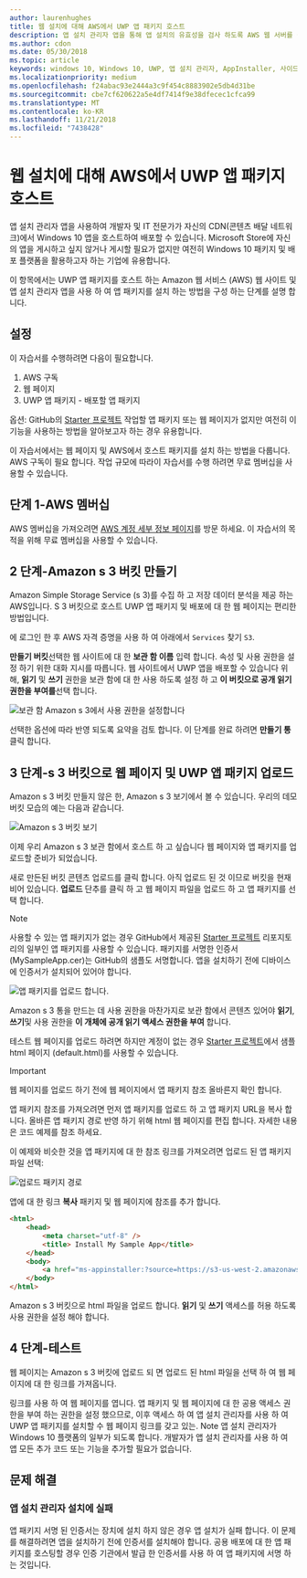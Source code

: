 ```yaml
---
author: laurenhughes
title: 웹 설치에 대해 AWS에서 UWP 앱 패키지 호스트
description: 앱 설치 관리자 앱을 통해 앱 설치의 유효성을 검사 하도록 AWS 웹 서버를 설정 하는 것에 대 한 자습서
ms.author: cdon
ms.date: 05/30/2018
ms.topic: article
keywords: windows 10, Windows 10, UWP, 앱 설치 관리자, AppInstaller, 사이드 로드, 관련 AWS 설정, 선택적 패키지
ms.localizationpriority: medium
ms.openlocfilehash: f24abac93e2444a3c9f454c8883902e5db4d31be
ms.sourcegitcommit: cbe7cf620622a5e4df7414f9e38dfecec1cfca99
ms.translationtype: MT
ms.contentlocale: ko-KR
ms.lasthandoff: 11/21/2018
ms.locfileid: "7438428"
---
```

# <a name="hosting-uwp-app-packages-on-aws-for-web-install"></a>웹 설치에 대해 AWS에서 UWP 앱 패키지 호스트

앱 설치 관리자 앱을 사용하여 개발자 및 IT 전문가가 자신의 CDN(콘텐츠 배달 네트워크)에서 Windows 10 앱을 호스트하여 배포할 수 있습니다. Microsoft Store에 자신의 앱을 게시하고 싶지 않거나 게시할 필요가 없지만 여전히 Windows 10 패키지 및 배포 플랫폼을 활용하고자 하는 기업에 유용합니다.

이 항목에서는 UWP 앱 패키지를 호스트 하는 Amazon 웹 서비스 (AWS) 웹 사이트 및 앱 설치 관리자 앱을 사용 하 여 앱 패키지를 설치 하는 방법을 구성 하는 단계를 설명 합니다.

## <a name="setup"></a>설정

이 자습서를 수행하려면 다음이 필요합니다.
 
1. AWS 구독 
2. 웹 페이지
3. UWP 앱 패키지 - 배포할 앱 패키지

옵션: GitHub의 [Starter 프로젝트](https://github.com/AppInstaller/MySampleWebApp) 작업할 앱 패키지 또는 웹 페이지가 없지만 여전히 이 기능을 사용하는 방법을 알아보고자 하는 경우 유용합니다.

이 자습서에서는 웹 페이지 및 AWS에서 호스트 패키지를 설치 하는 방법을 다룹니다. AWS 구독이 필요 합니다. 작업 규모에 따라이 자습서를 수행 하려면 무료 멤버십을 사용할 수 있습니다. 

## <a name="step-1---aws-membership"></a>단계 1-AWS 멤버십
AWS 멤버십을 가져오려면 [AWS 계정 세부 정보 페이지](https://aws.amazon.com/free/)를 방문 하세요. 이 자습서의 목적을 위해 무료 멤버십을 사용할 수 있습니다.

## <a name="step-2---create-an-amazon-s3-bucket"></a>2 단계-Amazon s 3 버킷 만들기

Amazon Simple Storage Service (s 3)를 수집 하 고 저장 데이터 분석을 제공 하는 AWS입니다. S 3 버킷으로 호스트 UWP 앱 패키지 및 배포에 대 한 웹 페이지는 편리한 방법입니다. 

에 로그인 한 후 AWS 자격 증명을 사용 하 여 아래에서 `Services` 찾기 `S3`. 

**만들기 버킷**선택한 웹 사이트에 대 한 **보관 함 이름** 입력 합니다. 속성 및 사용 권한을 설정 하기 위한 대화 지시를 따릅니다. 웹 사이트에서 UWP 앱을 배포할 수 있습니다 위해, **읽기** 및 **쓰기** 권한을 보관 함에 대 한 사용 하도록 설정 하 고 **이 버킷으로 공개 읽기 권한을 부여를**선택 합니다.

![보관 함 Amazon s 3에서 사용 권한을 설정합니다](images/aws-permissions.png) 

선택한 옵션에 따라 반영 되도록 요약을 검토 합니다. 이 단계를 완료 하려면 **만들기 통** 클릭 합니다. 

## <a name="step-3---upload-uwp-app-package-and-web-pages-to-an-s3-bucket"></a>3 단계-s 3 버킷으로 웹 페이지 및 UWP 앱 패키지 업로드

Amazon s 3 버킷 만들지 않은 한, Amazon s 3 보기에서 볼 수 있습니다. 우리의 데모 버킷 모습의 예는 다음과 같습니다.

![Amazon s 3 버킷 보기](images/aws-post-create.png)

이제 우리 Amazon s 3 보관 함에서 호스트 하 고 싶습니다 웹 페이지와 앱 패키지를 업로드할 준비가 되었습니다. 

새로 만든된 버킷 콘텐츠 업로드를 클릭 합니다. 아직 업로드 된 것 이므로 버킷을 현재 비어 있습니다. **업로드** 단추를 클릭 하 고 웹 페이지 파일을 업로드 하 고 앱 패키지를 선택 합니다.

> [!NOTE]
> 사용할 수 있는 앱 패키지가 없는 경우 GitHub에서 제공된 [Starter 프로젝트](https://github.com/AppInstaller/MySampleWebApp) 리포지토리의 일부인 앱 패키지를 사용할 수 있습니다. 패키지를 서명한 인증서(MySampleApp.cer)는 GitHub의 샘플도 서명합니다. 앱을 설치하기 전에 디바이스에 인증서가 설치되어 있어야 합니다.

![앱 패키지를 업로드 합니다.](images/aws-upload-package.png)

Amazon s 3 통을 만드는 데 사용 권한을 마찬가지로 보관 함에서 콘텐츠 있어야 **읽기**, **쓰기**및 사용 권한을 **이 개체에 공개 읽기 액세스 권한을 부여** 합니다.

테스트 웹 페이지를 업로드 하려면 하지만 계정이 없는 경우 [Starter 프로젝트](https://github.com/AppInstaller/MySampleWebApp/blob/master/MySampleWebApp/default.html)에서 샘플 html 페이지 (default.html)를 사용할 수 있습니다.

> [!IMPORTANT]
> 웹 페이지를 업로드 하기 전에 웹 페이지에서 앱 패키지 참조 올바른지 확인 합니다. 

앱 패키지 참조를 가져오려면 먼저 앱 패키지를 업로드 하 고 앱 패키지 URL을 복사 합니다. 올바른 앱 패키지 경로 반영 하기 위해 html 웹 페이지를 편집 합니다. 자세한 내용은 코드 예제를 참조 하세요. 

이 예제와 비슷한 것을 앱 패키지에 대 한 참조 링크를 가져오려면 업로드 된 앱 패키지 파일 선택:

![업로드 패키지 경로](images/aws-package-path.png)

앱에 대 한 링크 **복사** 패키지 및 웹 페이지에 참조를 추가 합니다. 

```html
<html>
    <head>
        <meta charset="utf-8" />
        <title> Install My Sample App</title>
    </head>
    <body>
        <a href="ms-appinstaller:?source=https://s3-us-west-2.amazonaws.com/appinstaller-aws-demo/MySampleApp.appxbundle"> Install My Sample App</a>
    </body>
</html>
```
Amazon s 3 버킷으로 html 파일을 업로드 합니다. **읽기** 및 **쓰기** 액세스를 허용 하도록 사용 권한을 설정 해야 합니다.

## <a name="step-4---test"></a>4 단계-테스트

웹 페이지는 Amazon s 3 버킷에 업로드 되 면 업로드 된 html 파일을 선택 하 여 웹 페이지에 대 한 링크를 가져옵니다.

링크를 사용 하 여 웹 페이지를 엽니다. 앱 패키지 및 웹 페이지에 대 한 공용 액세스 권한을 부여 하는 권한을 설정 했으므로, 이후 액세스 하 여 앱 설치 관리자를 사용 하 여 UWP 앱 패키지를 설치할 수 웹 페이지 링크를 갖고 있는. Note 앱 설치 관리자가 Windows 10 플랫폼의 일부가 되도록 합니다. 개발자가 앱 설치 관리자를 사용 하 여 앱 모든 추가 코드 또는 기능을 추가할 필요가 없습니다. 

## <a name="troubleshooting"></a>문제 해결

### <a name="app-installer-fails-to-install"></a>앱 설치 관리자 설치에 실패 

앱 패키지 서명 된 인증서는 장치에 설치 하지 않은 경우 앱 설치가 실패 합니다. 이 문제를 해결하려면 앱을 설치하기 전에 인증서를 설치해야 합니다. 공용 배포에 대 한 앱 패키지를 호스팅할 경우 인증 기관에서 발급 한 인증서를 사용 하 여 앱 패키지에 서명 하는 것입니다. 


